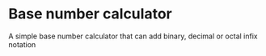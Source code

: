 # Base number calculator

A simple base number calculator that can add binary, decimal or octal infix notation
